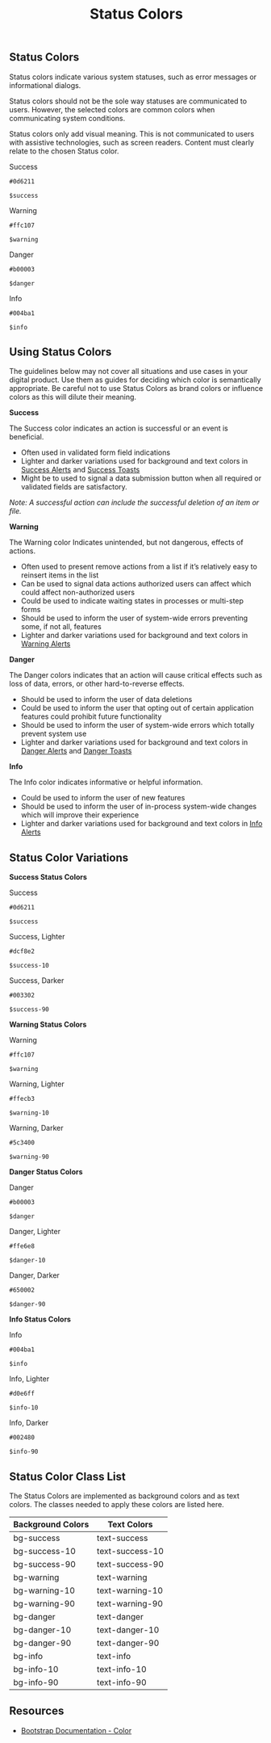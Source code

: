 ﻿---
title: Status Colors
summary: Pelican uses Status colors to inform users about what is going on with the system.
tags: color
layout: guide
eleventyNavigation:
  key: Status Colors
  parent: Foundation
  order: 2
  excerpt: Pelican uses Status colors to inform users about what is going on with the system.
  img: /img/illustrations/illus-status-colors.svg
--- 

## Status Colors 

Status colors indicate various system statuses, such as error messages or informational dialogs. 

Status colors should not be the sole way statuses are communicated to users. However, the selected colors are common colors when communicating system conditions.

Status colors only add visual meaning. This is not communicated to users with assistive technologies, such as screen readers. Content must clearly relate to the chosen Status color.

<div class="row mb-5">
    <div class="col-md-6 col-xl-3">
        <div class="card border-0">
            <div class="bg-success rounded-top pd-color-block"></div>
            <div class="card-body">
                <p class="mb-0 font-weight-bold">Success</p>
                <p class="mb-0"><code>#0d6211</code></p>
                <p class="mb-0"><code>$success</code></p>
            </div>
        </div>
    </div>
    <div class="col-md-6 col-xl-3">
        <div class="card border-0">
            <div class="bg-warning rounded-top pd-color-block"></div>
            <div class="card-body">
                <p class="mb-0 font-weight-bold">Warning</p>
                <p class="mb-0"><code>#ffc107</code></p>
                <p class="mb-0"><code>$warning</code></p>
            </div>
        </div>
    </div>
    <div class="col-md-6 col-xl-3">
        <div class="card border-0">
            <div class="bg-danger rounded-top pd-color-block"></div>
            <div class="card-body">
                <p class="mb-0 font-weight-bold">Danger</p>
                <p class="mb-0"><code>#b00003</code></p>
                <p class="mb-0"><code>$danger</code></p>
            </div>
        </div>
    </div>
    <div class="col-md-6 col-xl-3">
        <div class="card border-0">
            <div class="bg-info rounded-top pd-color-block"></div>
            <div class="card-body">
                <p class="mb-0 font-weight-bold">Info</p>
                <p class="mb-0"><code>#004ba1</code></p>
                <p class="mb-0"><code>$info</code></p>
            </div>
        </div>
    </div>
</div>

## Using Status Colors

The guidelines below may not cover all situations and use cases in your digital product. Use them as guides for deciding which color is semantically appropriate. Be careful not to use Status Colors as brand colors or influence colors as this will dilute their meaning.

**Success**

The Success color indicates an action is successful or an event is beneficial.

- Often used in validated form field indications
- Lighter and darker variations used for background and text colors in [Success Alerts](/components/alerts/) and [Success Toasts](/components/toasts/)
- Might be to used to signal a data submission button when all required or validated fields are satisfactory.

_Note: A successful action can include the successful deletion of an item or file._

**Warning**

The Warning color Indicates unintended, but not dangerous, effects of actions.

- Often used to present remove actions from a list if it’s relatively easy to reinsert items in the list
- Can be used to signal data actions authorized users can affect which could affect non-authorized users
- Could be used to indicate waiting states in processes or multi-step forms
- Should be used to inform the user of system-wide errors preventing some, if not all, features
- Lighter and darker variations used for background and text colors in [Warning Alerts](/components/alerts/)

**Danger**

The Danger colors indicates that an action will cause critical effects such as loss of data, errors, or other hard-to-reverse effects.

- Should be used to inform the user of data deletions
- Could be used to inform the user that opting out of certain application features could prohibit future functionality
- Should be used to inform the user of system-wide errors which totally prevent system use
- Lighter and darker variations used for background and text colors in [Danger Alerts](/components/alerts/) and [Danger Toasts](/components/toasts/)

**Info**

The Info color indicates informative or helpful information.

- Could be used to inform the user of new features
- Should be used to inform the user of in-process system-wide changes which will improve their experience
- Lighter and darker variations used for background and text colors in [Info Alerts](/components/alerts/)

## Status Color Variations

**Success Status Colors**

<div class="row mb-5">
    <div class="col-md-6 col-xl-3">
        <div class="card border-0">
            <div class="bg-success rounded-top pd-color-block"></div>
            <div class="card-body">
                <p class="mb-0 font-weight-bold">Success</p>
                <p class="mb-0"><code>#0d6211</code></p>
                <p class="mb-0"><code>$success</code></p>
            </div>
        </div>
    </div>
    <div class="col-md-6 col-xl-3">
        <div class="card border-0">
            <div class="bg-success-10 rounded-top pd-color-block"></div>
            <div class="card-body">
                <p class="mb-0 font-weight-bold">Success, Lighter</p>
                <p class="mb-0"><code>#dcf8e2</code></p>
                <p class="mb-0"><code>$success-10</code></p>
            </div>
        </div>
    </div>
    <div class="col-md-6 col-xl-3">
        <div class="card border-0">
            <div class="bg-success-90 rounded-top pd-color-block"></div>
            <div class="card-body">
                <p class="mb-0 font-weight-bold">Success, Darker</p>
                <p class="mb-0"><code>#003302</code></p>
                <p class="mb-0"><code>$success-90</code></p>
            </div>
        </div>
    </div>
</div>

**Warning Status Colors**

<div class="row mb-5">
    <div class="col-md-6 col-xl-3">
        <div class="card border-0">
            <div class="bg-warning rounded-top pd-color-block"></div>
            <div class="card-body">
                <p class="mb-0 font-weight-bold">Warning</p>
                <p class="mb-0"><code>#ffc107</code></p>
                <p class="mb-0"><code>$warning</code></p>
            </div>
        </div>
    </div>
    <div class="col-md-6 col-xl-3">
        <div class="card border-0">
            <div class="bg-warning-10 rounded-top pd-color-block"></div>
            <div class="card-body">
                <p class="mb-0 font-weight-bold">Warning, Lighter</p>
                <p class="mb-0"><code>#ffecb3</code></p>
                <p class="mb-0"><code>$warning-10</code></p>
            </div>
        </div>
    </div>
    <div class="col-md-6 col-xl-3">
        <div class="card border-0">
            <div class="bg-warning-90 rounded-top pd-color-block"></div>
            <div class="card-body">
                <p class="mb-0 font-weight-bold">Warning, Darker</p>
                <p class="mb-0"><code>#5c3400</code></p>
                <p class="mb-0"><code>$warning-90</code></p>
            </div>
        </div>
    </div>
</div>

**Danger Status Colors**

<div class="row mb-5">
    <div class="col-md-6 col-xl-3">
        <div class="card border-0">
            <div class="bg-danger rounded-top pd-color-block"></div>
            <div class="card-body">
                <p class="mb-0 font-weight-bold">Danger</p>
                <p class="mb-0"><code>#b00003</code></p>
                <p class="mb-0"><code>$danger</code></p>
            </div>
        </div>
    </div>
    <div class="col-md-6 col-xl-3">
        <div class="card border-0">
            <div class="bg-danger-10 rounded-top pd-color-block"></div>
            <div class="card-body">
                <p class="mb-0 font-weight-bold">Danger, Lighter</p>
                <p class="mb-0"><code>#ffe6e8</code></p>
                <p class="mb-0"><code>$danger-10</code></p>
            </div>
        </div>
    </div>
    <div class="col-md-6 col-xl-3">
        <div class="card border-0">
            <div class="bg-danger-90 rounded-top pd-color-block"></div>
            <div class="card-body">
                <p class="mb-0 font-weight-bold">Danger, Darker</p>
                <p class="mb-0"><code>#650002</code></p>
                <p class="mb-0"><code>$danger-90</code></p>
            </div>
        </div>
    </div>
</div>

**Info Status Colors**

<div class="row mb-5">
    <div class="col-md-6 col-xl-3">
        <div class="card border-0">
            <div class="bg-info rounded-top pd-color-block"></div>
            <div class="card-body">
                <p class="mb-0 font-weight-bold">Info</p>
                <p class="mb-0"><code>#004ba1</code></p>
                <p class="mb-0"><code>$info</code></p>
            </div>
        </div>
    </div>
    <div class="col-md-6 col-xl-3">
        <div class="card border-0">
            <div class="bg-info-10 rounded-top pd-color-block"></div>
            <div class="card-body">
                <p class="mb-0 font-weight-bold">Info, Lighter</p>
                <p class="mb-0"><code>#d0e6ff</code></p>
                <p class="mb-0"><code>$info-10</code></p>
            </div>
        </div>
    </div>
    <div class="col-md-6 col-xl-3">
        <div class="card border-0">
            <div class="bg-info-90 rounded-top pd-color-block"></div>
            <div class="card-body">
                <p class="mb-0 font-weight-bold">Info, Darker</p>
                <p class="mb-0"><code>#002480</code></p>
                <p class="mb-0"><code>$info-90</code></p>
            </div>
        </div>
    </div>
</div>

## Status Color Class List

The Status Colors are implemented as background colors and as text colors. The classes needed to apply these colors are listed here.

<div class="table-wrapper">
    <table class="table table-light mb-5">
        <thead>
            <tr>
                <th>Background Colors</th>
                <th>Text Colors</th>
            </tr>
        </thead>
        <tbody class="h5">
            <tr>
                <td><span class="badge badge-success">bg-success</span></td>
                <td><span class="badge bg-transparent text-success">text-success</span></td>
            </tr>
            <tr>
                <td><span class="badge badge-success-10 ">bg-success-10</span></td>
                <td><span class="badge bg-transparent text-success-10">text-success-10</span></td>
            </tr>
            <tr>
                <td><span class="badge badge-success-90 ">bg-success-90</span></td>
                <td><span class="badge bg-transparent text-success-90">text-success-90</span></td>
            </tr>
            <tr>
                <td><span class="badge badge-warning">bg-warning</span></td>
                <td><span class="badge bg-transparent text-warning">text-warning</span></td>
            </tr>
            <tr>
                <td><span class="badge badge-warning-10 ">bg-warning-10</span></td>
                <td><span class="badge bg-transparent text-warning-10">text-warning-10</span></td>
            </tr>
            <tr>
                <td><span class="badge badge-warning-90 ">bg-warning-90</span></td>
                <td><span class="badge bg-transparent text-warning-90">text-warning-90</span></td>
            </tr>
            <tr>
                <td><span class="badge badge-danger">bg-danger</span></td>
                <td><span class="badge bg-transparent text-danger">text-danger</span></td>
            </tr>
            <tr>
                <td><span class="badge badge-danger-10 ">bg-danger-10</span></td>
                <td><span class="badge bg-transparent text-danger-10">text-danger-10</span></td>
            </tr>
            <tr>
                <td><span class="badge badge-danger-90 ">bg-danger-90</span></td>
                <td><span class="badge bg-transparent text-danger-90">text-danger-90</span></td>
            </tr>
            <tr>
                <td><span class="badge badge-info">bg-info</span></td>
                <td><span class="badge bg-transparent text-info">text-info</span></td>
            </tr>
            <tr>
                <td><span class="badge badge-info-10 ">bg-info-10</span></td>
                <td><span class="badge bg-transparent text-info-10">text-info-10</span></td>
            </tr>
            <tr>
                <td><span class="badge badge-info-90 ">bg-info-90</span></td>
                <td><span class="badge bg-transparent text-info-90">text-info-90</span></td>
            </tr>                                 
        </tbody>
    </table>
</div>

## Resources

* <a href="https://getbootstrap.com/docs/4.5/utilities/colors/" target="_blank">Bootstrap Documentation - Color</a>
